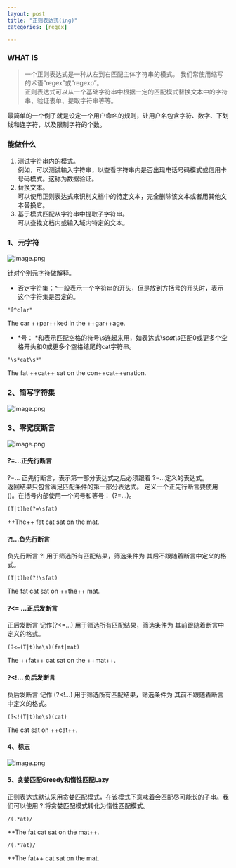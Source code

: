 ```yaml
---
layout: post
title: "正则表达式(ing)"
categories: [regex]

---
```


### WHAT IS
> 一个正则表达式是一种从左到右匹配主体字符串的模式。 我们常使用缩写的术语“regex”或“regexp”。  
正则表达式可以从一个基础字符串中根据一定的匹配模式替换文本中的字符串、验证表单、提取字符串等等。

最简单的一个例子就是设定一个用户命名的规则，让用户名包含字符、数字、下划线和连字符，以及限制字符的个数。

### 能做什么
1. 测试字符串内的模式。  
例如，可以测试输入字符串，以查看字符串内是否出现电话号码模式或信用卡号码模式。这称为数据验证。
2. 替换文本。  
可以使用正则表达式来识别文档中的特定文本，完全删除该文本或者用其他文本替换它。
3. 基于模式匹配从字符串中提取子字符串。  
可以查找文档内或输入域内特定的文本。

### 1、元字符
![image.png](https://i.loli.net/2020/11/03/ITtSqJVCHL1lfOb.png)

针对个别元字符做解释。

- 否定字符集：^一般表示一个字符串的开头，但是放到方括号的开头时，表示这个字符集是否定的。


```
"[^c]ar"
```
 The car ++par++ked in the ++gar++age.
 
- \*号：
\*和表示匹配空格的符号\s连起来用，如表达式\s*cat\s*匹配0或更多个空格开头和0或更多个空格结尾的cat字符串。

```
"\s*cat\s*"
```
The fat ++cat++ sat on the con++cat++enation.

### 2、简写字符集
![image.png](https://i.loli.net/2020/11/04/yIQwW7KuYVCjldX.png)


### 3、零宽度断言
![image.png](https://i.loli.net/2020/11/04/LIdaOqSrjiBpkZ9.png)

#### ?=...正先行断言
?=... 正先行断言，表示第一部分表达式之后必须跟着 ?=...定义的表达式。  
返回结果只包含满足匹配条件的第一部分表达式。 定义一个正先行断言要使用 ()。在括号内部使用一个问号和等号： (?=...)。  

```
(T|t)he(?=\sfat)
```
++The++ fat cat sat on the mat.

#### ?!...负先行断言
负先行断言 ?! 用于筛选所有匹配结果，筛选条件为 其后不跟随着断言中定义的格式。

```
(T|t)he(?!\sfat)
```
The fat cat sat on ++the++ mat.

#### ?<= ...正后发断言
正后发断言 记作(?<=...) 用于筛选所有匹配结果，筛选条件为 其前跟随着断言中定义的格式。

```
(?<=(T|t)he\s)(fat|mat)
```
The ++fat++ cat sat on the ++mat++.

#### ?<!... 负后发断言
负后发断言 记作 (?<!...) 用于筛选所有匹配结果，筛选条件为 其前不跟随着断言中定义的格式。

```
(?<!(T|t)he\s)(cat)
```
The cat sat on ++cat++.

#### 4、标志
![image.png](https://i.loli.net/2020/11/04/mBdUiuYrSMK2Ra9.png)

#### 5、贪婪匹配Greedy和惰性匹配Lazy

正则表达式默认采用贪婪匹配模式，在该模式下意味着会匹配尽可能长的子串。我们可以使用 ? 将贪婪匹配模式转化为惰性匹配模式。

```
/(.*at)/
```
++The fat cat sat on the mat++. 


```
/(.*?at)/
```
++The fat++ cat sat on the mat. 
